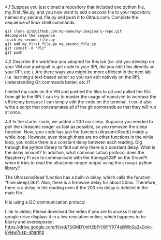4.1
Suppose you just cloned a repository that included one python file, my_first_file.py, and you now want to add a second file to your repository named my_second_file.py and push it to Github.com. Complete the sequence of linux shell commands:
		
	git clone git@github.com:my-name/my-imaginary-repo.git
	##complete the sequence
	touch my_second_file.py
	git add my_first_file.py my_second_file.py
	git commit -m "Plz"
	git push

4.2
Describe the workflow you adopted for this lab (i.e. did you develop on your VM and push/pull to get code to your RPi, did you edit files directly on your RPi, etc.).  Are there ways you might be more efficient in the next lab (i.e. learning a text-based editor so you can edit natively on the RPi, understanding Git commands better, etc.)?

I edited my code on the VM and pushed the files to git and pulled the fills from git to the RPi. I can try to master the usage of nano/vim to increase the efficiency because I can simply edit the code on the terminal. I could also write a script that concatenates all of the git commands so that they will run at once.

4.3
In the starter code, we added a 200 ms sleep. Suppose you needed to poll the ultrasonic ranger as fast as possible, so you removed the sleep function. Now, your code has just the function ultrasonicRead() inside a while loop. However, even though there are no other functions in the while loop, you notice there is a constant delay between each reading. Dig through the python library to find out why there is a constant delay. What is the delay amount? In addition, what communication protocol does the Raspberry Pi use to communicate with the Atmega328P on the GrovePi when it tries to read the ultrasonic ranger output using the `grovepi` python library?

The UltrasonicRead function has a built-in delay, which calls the function "time.sleep(.06)". Also, there is a firmware delay for about 50ms. Therefore, there is a delay in the reading even if the 200-ms delay is deleted in the main file.

It is using a I2C communication protocol.

Link to video; Please download the video if you are to access it since google drive displays it in a low resolution online, which happens to be blurry and overexposed:
https://drive.google.com/file/d/1SGMDYmHEbPHXlFYXT4pBWbSa2kGxlq-i/view?usp=sharing
